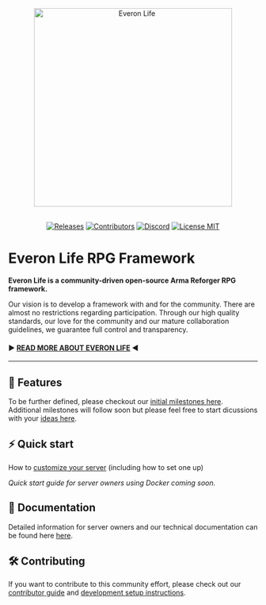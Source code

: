 <div align="center">
<picture>
  <source media="(prefers-color-scheme: dark)" width="400" srcset="https://user-images.githubusercontent.com/13269125/170135155-d99def26-696b-4608-98b3-26279ad01323.svg">
  <source media="(prefers-color-scheme: light)" width="400" srcset="https://user-images.githubusercontent.com/13269125/170135264-506819a4-830f-496f-bdee-8f5d3b5a9e94.svg">
  <img alt="Everon Life" width="400" src="https://user-images.githubusercontent.com/13269125/170135264-506819a4-830f-496f-bdee-8f5d3b5a9e94.svg">
</picture>
<br/><br/>

[![Releases](https://img.shields.io/github/v/release/EveronLife/EveronLife)](https://github.com/EveronLife/EveronLife/releases)
[![Contributors](https://img.shields.io/github/contributors/EveronLife/EveronLife)](https://github.com/EveronLife/EveronLife/graphs/contributors)
[![Discord](https://img.shields.io/discord/976203864632086619?label=discord)](https://discord.gg/everonlife)
[![License MIT](https://img.shields.io/badge/License-MIT-green)](https://opensource.org/licenses/MIT)
</div>

# Everon Life RPG Framework
**Everon Life is a community-driven open-source Arma Reforger RPG framework.**

Our vision is to develop a framework with and for the community.
There are almost no restrictions regarding participation.
Through our high quality standards, our love for the community and our mature collaboration guidelines, we guarantee full control and transparency.

#### ▶ [READ MORE ABOUT EVERON LIFE](https://github.com/EveronLife/EveronLife/discussions/42) ◀
_______

## 🚀 Features
<!--
🚧 meaning is being actively worked on
✅ is somewhat implemeted (even an early WIP state is okay)
- 🚧 Fully persitent world
### To be discussed (follow the discussion links)
- Player driven Economy 
### Non Features
- No weapons (link to alternative everon life guns
- No models beyond basic stuff
-->
To be further defined, please checkout our [initial milestones here](https://github.com/EveronLife/EveronLife/milestones?direction=asc&sort=due_date&state=open). Additional milestones will follow soon but please feel free to start dicussions with your [ideas here](https://github.com/EveronLife/EveronLife/discussions/categories/ideas).

## ⚡ Quick start
How to [customize your server](docs/custom_server.md) (including how to set one up)

*Quick start guide for server owners using Docker coming soon.*

## 📖 Documentation
Detailed information for server owners and our technical documentation can be found here [here](docs/index.md).

## 🛠️ Contributing
If you want to contribute to this community effort, please check out our [contributor guide](.github/CONTRIBUTING.md) and [development setup instructions](docs/development_setup.md).
